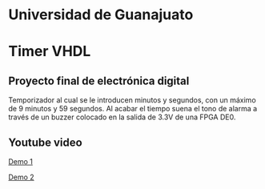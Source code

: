 # Universidad de Guanajuato 
# Timer VHDL

## Proyecto final de electrónica digital

Temporizador al cual se le introducen minutos y segundos, con un máximo de 9 minutos y 59 segundos.
Al acabar el tiempo suena el tono de alarma a través de un buzzer colocado en la salida de 3.3V de una FPGA DE0.

## Youtube video

[Demo 1](https://youtu.be/yFltG3fhKc0)

[Demo 2](https://youtu.be/hJhPk7INMI4)
